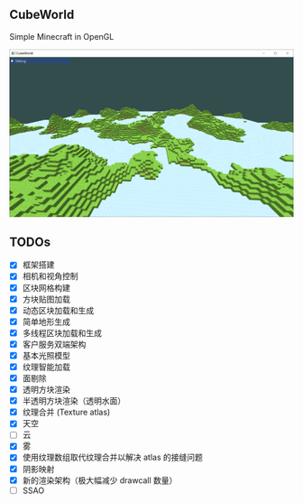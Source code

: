## CubeWorld

Simple Minecraft in OpenGL

![](./image/demo1.png)

## TODOs

- [x] 框架搭建
- [x] 相机和视角控制
- [x] 区块网格构建
- [x] 方块贴图加载
- [x] 动态区块加载和生成
- [x] 简单地形生成
- [x] 多线程区块加载和生成
- [x] 客户服务双端架构
- [x] 基本光照模型
- [x] 纹理智能加载
- [x] 面剔除
- [x] 透明方块渲染
- [x] 半透明方块渲染（透明水面）
- [x] 纹理合并 (Texture atlas)
- [x] 天空
- [ ] 云
- [x] 雾
- [x] 使用纹理数组取代纹理合并以解决 atlas 的接缝问题
- [x] 阴影映射
- [x] 新的渲染架构（极大幅减少 drawcall 数量）
- [ ] SSAO
